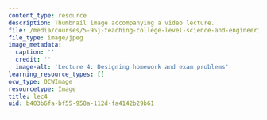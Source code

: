 ```yaml
---
content_type: resource
description: Thumbnail image accompanying a video lecture.
file: /media/courses/5-95j-teaching-college-level-science-and-engineering-spring-2009/b403b6fabf55958a112dfa4142b29b61_lec4.jpg
file_type: image/jpeg
image_metadata:
  caption: ''
  credit: ''
  image-alt: 'Lecture 4: Designing homework and exam problems'
learning_resource_types: []
ocw_type: OCWImage
resourcetype: Image
title: lec4
uid: b403b6fa-bf55-958a-112d-fa4142b29b61
---
```

